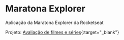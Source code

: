 # Maratona Explorer
 Aplicação da Maratona Explorer da Rocketseat

 Projeto: [Avaliação de filmes e séries](https://deivisondelmiro.github.io/Maratona-Explorer/){:target="_blank"}